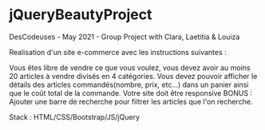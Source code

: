 # jQueryBeautyProject
DesCodeuses - May 2021 - Group Project with Clara, Laetitia &amp; Louiza

Realisation d'un site e-commerce avec les instructions suivantes :

Vous êtes libre de vendre ce que vous voulez, 
vous devez avoir au moins 20 articles à vendre divisés en 4 catégories.
Vous devez pouvoir afficher le détails des articles commandés(nombre, prix, etc...) dans un panier ainsi que le coût total de la commande.
Votre site doit être responsive
BONUS : Ajouter une barre de recherche pour filtrer les articles que l'on recherche.

Stack : HTML/CSS/Bootstrap/JS/jQuery
